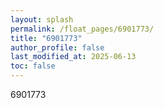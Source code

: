 ```yaml
---
layout: splash
permalink: /float_pages/6901773/
title: "6901773"
author_profile: false
last_modified_at: 2025-06-13
toc: false
---
```

 
6901773
